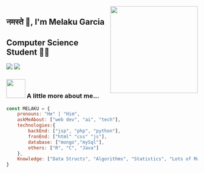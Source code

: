 

<img align='right' src="https://media.giphy.com/media/M9gbBd9nbDrOTu1Mqx/giphy.gif" width="230">

## नमस्ते 🙏, I'm Melaku Garcia 
## Computer Science Student 👨‍💻

[![](https://img.shields.io/badge/LinkedIn-ashrafkm-blue)](https://www.linkedin.com/in/melakugb/?originalSubdomain=es)
[![](https://img.shields.io/badge/Gmail-ashrafkm010%40gmail.com-red)](mailto:melakugarciabon@gmail.com)


### <img src="https://media.giphy.com/media/VgCDAzcKvsR6OM0uWg/giphy.gif" width="50"> A little more about me...  

```javascript
const MELAKU = {
    pronouns: "He" | "Him",
    askMeAbout: ["web dev", "ai", "tech"],
    technologies:{
        backEnd: ["jsp", "php", "python"],
        fronEnd: ["html" "css" "js"],
        database: ["mongo","mySql"],
        others: ["R", "C", "Java"]
    },
    Knowledge: ["Data Structs", "Algorithms", "Statistics", "Lots of Math"],
}

